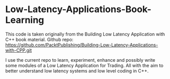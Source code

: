 # Low-Latency-Applications-Book-Learning

This code is taken originally from the Building Low Latency Application with C++ book material. 
Github repo: https://github.com/PacktPublishing/Building-Low-Latency-Applications-with-CPP.git

I use the current repo to learn, experiment, enhance and possibly write some modules of a Low Latency Application for Trading. All with the aim to better understand low latency systems and low level coding in C++.